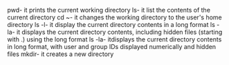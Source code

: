 pwd- it prints the current working directory
ls- it list the contents of the current directory
cd ~- it changes the working directory to the user's home directory
ls -l- it display the current directory contents in a long format
ls -la- it displays the current directory contents, including hidden files (starting with .) using the long format
ls -la- itdisplays the current directory contents in long format, with user and group IDs displayed numerically and hidden files
mkdir- it creates a new directory
